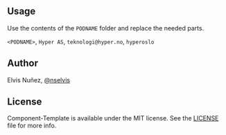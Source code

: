 ## Usage

Use the contents of the `PODNAME` folder and replace the needed parts.

`<PODNAME>`, `Hyper AS`, `teknologi@hyper.no`, `hyperoslo`

## Author

Elvis Nuñez, [@nselvis](twitter.com/nselvis)

## License

Component-Template is available under the MIT license. See the [LICENSE](/LICENSE.md) file for more info.
